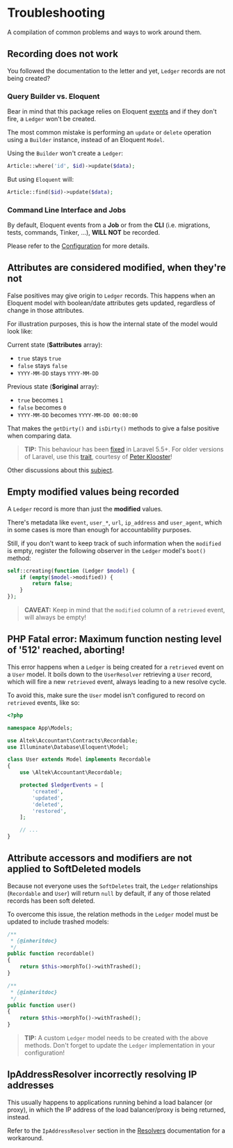 # Troubleshooting
A compilation of common problems and ways to work around them.

## Recording does not work
You followed the documentation to the letter and yet, `Ledger` records are not being created?

### Query Builder vs. Eloquent
Bear in mind that this package relies on Eloquent [events](https://laravel.com/docs/5.7/eloquent#events) and if they don't fire, a `Ledger` won't be created.

The most common mistake is performing an `update` or `delete` operation using a `Builder` instance, instead of an Eloquent `Model`.

Using the `Builder` won't create a `Ledger`:
```php
Article::where('id', $id)->update($data);
```

But using `Eloquent` will:
```php
Article::find($id)->update($data);
```

### Command Line Interface and Jobs
By default, Eloquent events from a **Job** or from the **CLI** (i.e. migrations, tests, commands, Tinker, ...), **WILL NOT** be recorded.

Please refer to the [Configuration](configuration.md) for more details. 

## Attributes are considered modified, when they're not
False positives may give origin to `Ledger` records.
This happens when an Eloquent model with boolean/date attributes gets updated, regardless of change in those attributes.

For illustration purposes, this is how the internal state of the model would look like:

Current state (**$attributes** array):
- `true` stays `true`
- `false` stays `false`
- `YYYY-MM-DD` stays `YYYY-MM-DD`

Previous state (**$original** array):
- `true` becomes `1`
- `false` becomes `0`
- `YYYY-MM-DD` becomes `YYYY-MM-DD 00:00:00`

That makes the `getDirty()` and `isDirty()` methods to give a false positive when comparing data.
 
> **TIP:** This behaviour has been [fixed](https://github.com/laravel/framework/pull/18400) in Laravel 5.5+. For older versions of Laravel, use this [trait](https://gist.github.com/crashkonijn/7d581e55770d2379494067d8b0ce0f6d), courtesy of [Peter Klooster](https://github.com/crashkonijn)!

Other discussions about this [subject](https://github.com/laravel/internals/issues/349).

## Empty modified values being recorded
A `Ledger` record is more than just the **modified** values.

There's metadata like `event`, `user_*`, `url`, `ip_address` and `user_agent`, which in some cases is more than enough for accountability purposes.

Still, if you don't want to keep track of such information when the `modified` is empty, register the following observer in the `Ledger` model's `boot()` method:

```php
self::creating(function (Ledger $model) {
    if (empty($model->modified)) {
        return false;
    }
});
```

> **CAVEAT:** Keep in mind that the `modified` column of a `retrieved` event, will always be empty!

## PHP Fatal error:  Maximum function nesting level of '512' reached, aborting!
This error happens when a `Ledger` is being created for a `retrieved` event on a `User` model.
It boils down to the `UserResolver` retrieving a `User` record, which will fire a new `retrieved` event, always leading to a new resolve cycle.

To avoid this, make sure the `User` model isn't configured to record on `retrieved` events, like so:

```php
<?php

namespace App\Models;

use Altek\Accountant\Contracts\Recordable;
use Illuminate\Database\Eloquent\Model;

class User extends Model implements Recordable
{
    use \Altek\Accountant\Recordable;

    protected $ledgerEvents = [
        'created',
        'updated',
        'deleted',
        'restored',
    ];

    // ...
}
```

## Attribute accessors and modifiers are not applied to SoftDeleted models
Because not everyone uses the `SoftDeletes` trait, the `Ledger` relationships (`Recordable` and `User`) will return `null` by default, if any of those related records has been soft deleted.

To overcome this issue, the relation methods in the `Ledger` model must be updated to include trashed models:

```php
/**
 * {@inheritdoc}
 */
public function recordable()
{
    return $this->morphTo()->withTrashed();
}

/**
 * {@inheritdoc}
 */
public function user()
{
    return $this->morphTo()->withTrashed();
}
```

> **TIP:** A custom `Ledger` model needs to be created with the above methods. Don't forget to update the `Ledger` implementation in your configuration!

## IpAddressResolver incorrectly resolving IP addresses 
This usually happens to applications running behind a load balancer (or proxy), in which the IP address of the load balancer/proxy is being returned, instead.

Refer to the `IpAddressResolver` section in the [Resolvers](resolvers.md) documentation for a workaround.
